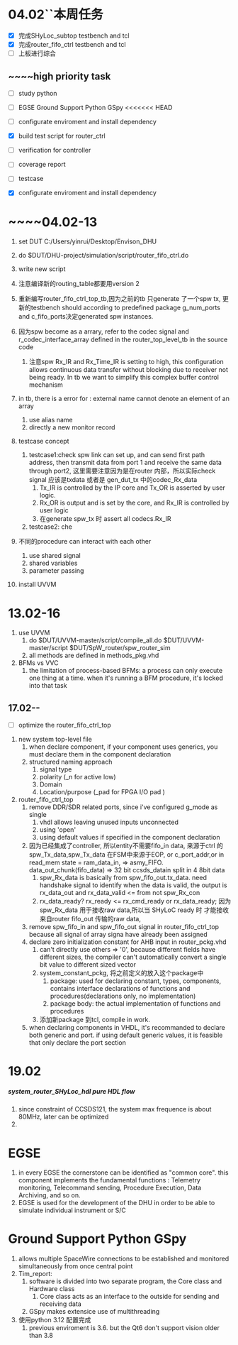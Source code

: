 # 04.02``本周任务

* [X]  完成SHyLoc_subtop testbench and tcl
* [X]  完成router_fifo_ctrl testbench and tcl
* [ ]  上板进行综合

## ~~~~high priority task

* [ ]  study python
* [ ]  EGSE Ground Support Python GSpy
  <<<<<<< HEAD

  * [ ]  configurate enviroment and install dependency
* [X]  build test script for router_ctrl
* [ ]  verification for controller

  * [ ]  coverage report
  * [ ]  testcase
* [X]  configurate enviroment and install dependency

# ~~~~04.02-13

1. set DUT C:/Users/yinrui/Desktop/Envison_DHU
2. do $DUT/DHU-project/simulation/script/router_fifo_ctrl.do
3. write new script
4. 注意编译新的routing_table都要用version 2
5. 重新编写router_fifo_ctrl_top_tb,因为之前的tb 只generate 了一个spw tx, 更新的testbench should according to predefined package g_num_ports and c_fifo_ports决定generated spw instances.
6. 因为spw become as a arrary, refer to the codec signal and r_codec_interface_array defined in the router_top_level_tb in the source code

   1. 注意spw Rx_IR and Rx_Time_IR is setting to high, this configuration allows continuous data transfer without blocking due to receiver not being ready. In tb we want to simplify this complex buffer control mechanism
7. in tb, there is a error for : external name cannot denote an element of an array

   1. use alias name
   2. directly a new monitor record
8. testcase concept

   1. testcase1:check spw link can set up, and can send first path address, then transmit data from port 1 and receive the same data through port2, 这里需要注意因为是在router 内部，所以实际check signal 应该是txdata 或者是 gen_dut_tx 中的codec_Rx_data
      1. Tx\_IR is controlled by the IP core and Tx\_OR is asserted by user logic.
      2. Rx_OR is output and is set by the core, and Rx_IR is controlled by user logic
      3. 在generate spw_tx 时 assert all codecs.Rx_IR
   2. testcase2: che
9. 不同的procedure can interact with each other

   1. use shared signal
   2. shared variables
   3. parameter passing
10. install UVVM

# 13.02-16

1. use UVVM
   1. do $DUT/UVVM-master/script/compile_all.do $DUT/UVVM-master/script $DUT/SpW_router/spw_router_sim
   2. all methods are defined in methods_pkg.vhd
2. BFMs vs VVC
   1. the limitation of process-based BFMs: a process can only execute one thing at a time. when it's running a BFM procedure, it's locked into that task

## 17.02--

* [ ]  optimize the router_fifo_ctrl_top

1. new system top-level file
   1. when declare component, if your component uses generics, you must declare them in the component declaration
   2. structured naming approach
      1. signal type
      2. polarity (_n for active low)
      3. Domain
      4. Location/purpose (_pad for FPGA I/O pad )
2. router_fifo_ctrl_top
   1. remove DDR/SDR related ports, since i've configured g_mode as single
      1. vhdl allows leaving unused inputs unconnected
      2. using 'open'
      3. using default values if specified in the component declaration
   2. 因为已经集成了controller, 所以entity不需要fifo_in data, 来源于ctrl 的spw_Tx_data,spw_Tx_data 在FSM中来源于EOP, or c_port_addr,or in read_mem state = ram_data_in, => asmy_FIFO. data_out_chunk(fifo_data) => 32 bit ccsds_datain split in 4 8bit data
      1. spw_Rx_data is basically from spw_fifo_out.tx_data. need handshake signal to identify when the data is valid, the output is rx_data_out and rx_data_valid <= from not spw_Rx_con
      2. rx_data_ready? rx_ready 	<= rx_cmd_ready or rx_data_ready;  因为spw_Rx_data 用于接收raw data,所以当 SHyLoC ready 时 才能接收来自router fifo_out 传输的raw data,
   3. remove spw_fifo_in and spw_fifo_out signal in router_fifo_ctrl_top because all signal of array signa have already been assigned
   4. declare zero initialization constant for AHB input in router_pckg.vhd
      1. can't directly use others => '0', because different fields have different sizes, the compiler can't automatically convert a single bit value to different sized vector
      2. system_constant_pckg, 将之前定义的放入这个package中
         1. package: used for declaring constant, types, components, contains interface declarations of functions and procedures(declarations only, no implementation)
         2. package body: the actual implementation of functions and procedures
      3. 添加新package 到tcl, compile in work.
   5. when declaring components in VHDL, it's recommanded to declare both generic and port. if using default generic values, it is feasible that only declare the port section

# 19.02 

##### system_router_SHyLoc_hdl  pure HDL flow

1. since constraint of CCSDS121, the system max frequence is about 80MHz, later can be optimized
2.




# EGSE

1. in every EGSE the cornerstone can be identified as "common core". this component implements the fundamental functions : Telemetry monitoring, Telecommand sending, Procedure Execution, Data Archiving, and so on.
2. EGSE is used for the development of the DHU in order to be able to simulate individual instrument or S/C

# Ground Support Python GSpy

1. allows multiple SpaceWire connections to be established and monitored simultaneously from once central point
2. Tim_report:
   1. software is divided into two separate program, the Core class and Hardware class
      1. Core class acts as an interface to the outside for sending and receiving data
   2. GSpy makes extensice use of multithreading
3. 使用python 3.12 配置完成
   1. previous enviroment is 3.6. but the Qt6 don't support vision older than 3.8
